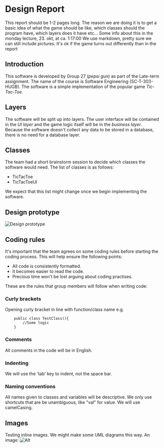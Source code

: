 # Design Report

This report should be 1-2 pages long. The reason we are doing it is to get a basic idea of what the game should be like, which classes should the program have, which 
layers does it have etc...
Some info about this in the monday lecture, 23. okt, at ca. 1:17:00
We use markdown, pretty sure we can still include pictures.
It's ok if the game turns out differently than in the report

## Introduction
This software is developed by Group 27 (*pepsi gun*) as part of the Late-term assignment.
The name of the course is Software Engineering (SC-T-303-HUGB).
The software is a simple implementation of the popular game *Tic-Tac-Toe*.

## Layers
The software will be split up into layers. The user interface will be contained in the 
_UI layer_ and the game logic itself will be in the _business layer_. Because the software
doesn't collect any data to be stored in a database, there is no need for a database layer.

## Classes
The team had a short brainstorm session to decide which classes the software
would need. 
The list of classes is as follows:
- TicTacToe
- TicTacToeUI

We expect that this list might change once we begin implementing the software.

## Design prototype
![Design prototype](https://i.imgur.com/GCRwzVo.png)

## Coding rules
It's important that the team agrees on some coding rules before 
starting the coding process. This will help ensure the following points:

- All code is consistently formatted.
- It becomes easier to read the code.
- Precious time won't be lost arguing about coding practises.

These are the rules that group members will follow when writing code:

### Curly brackets
Opening curly bracket in line with function/class name e.g.	
~~~~
	public class TestClass(){
	    //Some logic
	}
~~~~

### Comments
All comments in the code will be in English.

### Indenting
We will use the 'tab' key to indent, not the space bar.

### Naming conventions
All names given to classes and variables will be descriptive. We only use shortcuts that 
are be unambiguous, like "val" for value. We will use camelCasing.

	
## Images
Testing inline images. We might make some UML diagrams this way.
An image: ![Alt](http://cdn1-www.dogtime.com/assets/uploads/gallery/shiba-inu-dog-breed-picutres/8-side.jpg "a dog")

